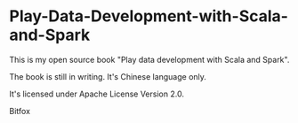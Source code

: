 # Play-Data-Development-with-Scala-and-Spark

This is my open source book "Play data development with Scala and Spark".

The book is still in writing. It's Chinese language only.

It's licensed under Apache License Version 2.0.

Bitfox
